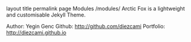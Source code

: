 
layout	title	permalink
page
Modules
/modules/
Arctic Fox is a lightweight and customisable Jekyll Theme.

Author: Yegin Genc
Github: http://github.com/diezcami
Portfolio: http://diezcami.github.io
